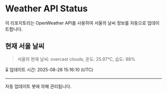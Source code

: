 
# Weather API Status

이 리포지토리는 OpenWeather API를 사용하여 서울의 날씨 정보를 자동으로 업데이트합니다.

## 현재 서울 날씨
> 서울의 현재 날씨: overcast clouds, 온도: 25.97°C, 습도: 88%

⏳ 업데이트 시간: 2025-08-28 15:16:10 (UTC)

---
자동 업데이트 봇에 의해 관리됩니다.
